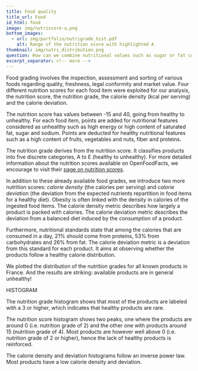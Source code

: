 ```yaml
---
title: Food quality
title_url: Food
id_html: food
image: img/nutriscore-a.png
bottom_images:
  - url: img/portfolio/nutrigrade_hist.pdf
    alt: Range of the nutrition score with highlighted A
thumbnail: img/nutri_distribution.png
question: How can we combine nutritional values such as sugar or fat content, energy and nutrition score in order to acquire a metric that indicates the obesogenic level of each food item ?
excerpt_separator: <!-- more -->
---
```

Food grading involves the inspection, assessment and sorting of various foods regarding quality, freshness, legal conformity and market value. Four different nutrition scores for each food item were exploited for our analysis, the nutrition score, the nutrition grade, the calorie density (kcal per serving) and the calorie deviation.

<!-- more -->
The nutrition score has values between -15 and 40, going from healthy to unhealthy. For each food item, points are added for nutritional features considered as unhealthy such as high energy or high content of saturated fat, sugar and sodium. Points are deducted for healthy nutritional features such as a high content of fruits, vegetables and nuts, fiber and proteins.


The nutrition grade derives from the nutrition score. It classifies products into five discrete categories, A to E (healthy to unhealthy). For more detailed information about the nutrition scores available on OpenFoodFacts, we encourage to visit their [page on nutrition scores](https://fr.openfoodfacts.org/nutriscore).

In addition to these already available food grades, we introduce two more nutrition scores: *calorie density* (the calories per serving) and *calorie deviation* (the deviation from the expected nutrients repartition in food items for a healthy diet). Obesity is often linked with the density in calories of the ingested food items. The calorie density metric describes how largely a product is packed with calories. The calorie deviation metric describes the deviation from a balanced diet induced by the consumption of a product.


Furthermore, nutritional standards state that among the calories that are consumed in a day, 21% should come from proteins, 53% from carbohydrates and 26% from fat. The calorie deviation metric is a deviation from this standard for each product. It aims at observing whether the products follow a healthy calorie distribution.


We plotted the distribution of the nutrition grades for all known products in France. And the results are striking: available products are in general unhealthy!

HISTOGRAM

The nutrition grade histogram shows that most of the products are labeled with a 3 or higher, which indicates that healthy products are rare. 

The nutrition score histogram shows two peaks, one where the products are around 0 (i.e. nutrition grade of 2) and the other one with products around 15 (nutrition grade of 4). Most products are however well above 0 (i.e. nutrition grade of 2 or higher), hence the lack of healthy products is reinforced. 

The calorie density and deviation histograms follow an inverse power law. Most products have a low calorie density and deviation. 

